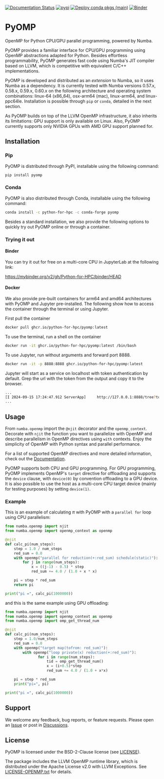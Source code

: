 [![Documentation Status](https://readthedocs.org/projects/pyomp/badge/?version=latest)](https://pyomp.readthedocs.io/en/latest/?badge=latest)
[![pypi](https://github.com/Python-for-HPC/PyOMP/actions/workflows/build-upload-wheels.yml/badge.svg?branch=main&event=release)](https://github.com/Python-for-HPC/PyOMP/actions/workflows/build-upload-wheels.yml)
[![Deploy conda pkgs (main)](https://github.com/Python-for-HPC/PyOMP/actions/workflows/build-upload-conda.yml/badge.svg?event=release)](https://github.com/Python-for-HPC/PyOMP/actions/workflows/build-upload-conda.yml)
[![Binder](https://mybinder.org/badge_logo.svg)](https://mybinder.org/v2/gh/Python-for-HPC/binder/HEAD)

# PyOMP
OpenMP for Python CPU/GPU parallel programming, powered by Numba.

PyOMP provides a familiar interface for CPU/GPU programming using OpenMP
abstractions adapted for Python.
Besides effortless programmability, PyOMP generates fast code using Numba's JIT
compiler based on LLVM, which is competitive with equivalent C/C++ implementations.

PyOMP is developed and distributed as an *extension* to Numba, so it uses
Numba as a dependency.
It is currently tested with Numba versions 0.57.x, 0.58.x, 0.59.x, 0.60.x on the
following architecture and operating system combinations: linux-64 (x86_64),
osx-arm64 (mac), linux-arm64, and linux-ppc64le.
Installation is possible through `pip` or `conda`, detailed in the next section.

As PyOMP builds on top of the LLVM OpenMP infrastructure, it also inherits its
limitations: GPU support is only available on Linux.
Also, PyOMP currently supports only NVIDIA GPUs with AMD GPU support planned for.

## Installation

### Pip
PyOMP is distributed through PyPI, installable using the following command:

```bash
pip install pyomp
```

### Conda
PyOMP is also distributed through Conda, installable using the following command:

```bash
conda install -c python-for-hpc -c conda-forge pyomp
```

Besides a standard installation, we also provide the following options to
quickly try out PyOMP online or through a container.

### Trying it out

#### Binder
You can try it out for free on a multi-core CPU in JupyterLab at the following link:

https://mybinder.org/v2/gh/Python-for-HPC/binder/HEAD

#### Docker

We also provide pre-built containers for arm64 and amd64 architectures with
PyOMP and Jupyter pre-installed.
The following show how to access the container through the terminal or using
Jupyter.

First pull the container
```bash
docker pull ghcr.io/python-for-hpc/pyomp:latest
```

To use the terminal, run a shell on the container
```bash
docker run -it ghcr.io/python-for-hpc/pyomp:latest /bin/bash
```

To use Jupyter, run without arguments and forward port 8888.
```bash
docker run -it -p 8888:8888 ghcr.io/python-for-hpc/pyomp:latest
```
Jupyter will start as a service on localhost with token authentication by default.
Grep the url with the token from the output and copy it to the browser.
```bash
...
[I 2024-09-15 17:24:47.912 ServerApp]     http://127.0.0.1:8888/tree?token=<token>
...
```

## Usage

From `numba.openmp` import the `@njit` decorator and the `openmp_context`.
Decorate with `njit` the function you want to parallelize with OpenMP and
describe parallelism in OpenMP directives using `with` contexts.
Enjoy the simplicity of OpenMP with Python syntax and parallel performance.

For a list of supported OpenMP directives and more detailed information, check
out the [Documentation](https://pyomp.readthedocs.io).

PyOMP supports both CPU and GPU programming.
For GPU programming, PyOMP implements OpenMP's `target` directive for offloading
and supports the `device` clause, with `device(0)` by convention offloading to a
GPU device.
It is also possible to use the host as a multi-core CPU target device (mainly
for testing purposes) by setting `device(1)`.

### Example

This is an example of calculating $\pi$ with PyOMP with a `parallel for` loop
using CPU parallelism:

```python
from numba.openmp import njit
from numba.openmp import openmp_context as openmp

@njit
def calc_pi(num_steps):
    step = 1.0 / num_steps
    red_sum = 0.0
    with openmp("parallel for reduction(+:red_sum) schedule(static)"):
        for j in range(num_steps):
            x = ((j-1) - 0.5) * step
            red_sum += 4.0 / (1.0 + x * x)

    pi = step * red_sum
    return pi

print("pi =", calc_pi(1000000))
```

and this is the same example using GPU offloading:

```python
from numba.openmp import njit
from numba.openmp import openmp_context as openmp
from numba.openmp import omp_get_thread_num

@njit
def calc_pi(num_steps):
    step = 1.0/num_steps
    red_sum = 0.0
    with openmp("target map(tofrom: red_sum)"):
        with openmp("loop private(x) reduction(+:red_sum)"):
               for i in range(num_steps):
                   tid = omp_get_thread_num()
                   x = (i+0.5)*step
                   red_sum += 4.0 / (1.0 + x*x)

    pi = step * red_sum
    print("pi=", pi)

print("pi =", calc_pi(1000000))
```

## Support

We welcome any feedback, bug reports, or feature requests.
Please open an [Issue](https://github.com/Python-for-HPC/PyOMP/issues) or post
in [Discussions](https://github.com/Python-for-HPC/PyOMP/discussions).

## License

PyOMP is licensed under the BSD-2-Clause license (see [LICENSE](LICENSE)).

The package includes the LLVM OpenMP runtime library, which is distributed under
the Apache License v2.0 with LLVM Exceptions. See
[LICENSE-OPENMP.txt](LICENSE-OPENMP.txt) for details.
